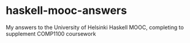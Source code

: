# haskell-mooc-answers

My answers to the University of Helsinki Haskell MOOC, completing to supplement COMP1100 coursework
